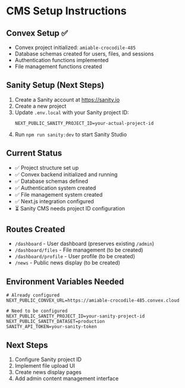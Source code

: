 # CMS Setup Instructions

## Convex Setup ✅
- Convex project initialized: `amiable-crocodile-485`
- Database schemas created for users, files, and sessions
- Authentication functions implemented
- File management functions created

## Sanity Setup (Next Steps)
1. Create a Sanity account at https://sanity.io
2. Create a new project
3. Update `.env.local` with your Sanity project ID:
   ```
   NEXT_PUBLIC_SANITY_PROJECT_ID=your-actual-project-id
   ```
4. Run `npm run sanity:dev` to start Sanity Studio

## Current Status
- ✅ Project structure set up
- ✅ Convex backend initialized and running
- ✅ Database schemas defined
- ✅ Authentication system created
- ✅ File management system created
- ✅ Next.js integration configured
- ⏳ Sanity CMS needs project ID configuration

## Routes Created
- `/dashboard` - User dashboard (preserves existing `/admin`)
- `/dashboard/files` - File management (to be created)
- `/dashboard/profile` - User profile (to be created)
- `/news` - Public news display (to be created)

## Environment Variables Needed
```
# Already configured
NEXT_PUBLIC_CONVEX_URL=https://amiable-crocodile-485.convex.cloud

# Need to be configured
NEXT_PUBLIC_SANITY_PROJECT_ID=your-sanity-project-id
NEXT_PUBLIC_SANITY_DATASET=production
SANITY_API_TOKEN=your-sanity-token
```

## Next Steps
1. Configure Sanity project ID
2. Implement file upload UI
3. Create news display pages
4. Add admin content management interface